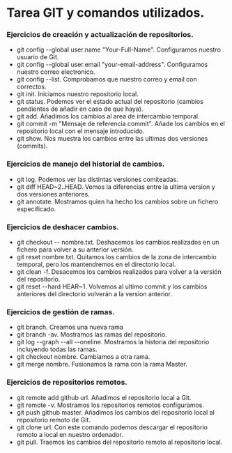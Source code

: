 # Tarea GIT y comandos utilizados.

### Ejercicios de creación y actualización de repositorios.

- git config --global user.name "Your-Full-Name". Configuramos nuestro usuario de Git.
- git config --global user.email "your-email-address". Configuramos nuestro correo electronico.
- git config --list. Comprobamos que nuestro correo y email con correctos.
- git init. Iniciamos nuestro repositorio local.
- git status. Podemos ver el estado actual del repositorio (cambios pendientes de añadir en caso de que haya).
- git add. Añadimos los cambios al area de intercambio temporal.
- git commit -m "Mensaje de referencia commit". Añade los cambios en el repositorio local con el mensaje introducido.
- git show. Nos muestra los cambios entre las ultimas dos versiones (commits).


### Ejercicios de manejo del historial de cambios.
- git log. Podemos ver las distintas versiones comiteadas.
- git diff HEAD~2..HEAD. Vemos la diferencias entre la ultima version y dos versiones anteriores.
- git annotate. Mostramos quien ha hecho los cambios sobre un fichero especificado.


### Ejercicios de deshacer cambios.
- git checkout -- nombre.txt. Deshacemos los cambios realizados en un fichero para volver a su anterior versión.
- git reset nombre.txt. Quitamos los cambios de la zona de intercambio temporal, pero los mantendremos en el directorio local.
- git clean -f. Desacemos los cambios realizados para volver a la versión del repositorio.
- git reset --hard HEAR~1. Volvemos al ultimo commit y los cambios anteriores del directorio volverán a la version anterior.


### Ejercicios de gestión de ramas.
- git branch. Creamos una nueva rama
- git branch -av. Mostramos las ramas del repositorio.
- git log --graph --all --oneline. Mostramos la historia del repositorio incluyendo todas las ramas.
- git checkout nombre. Cambiamos a otra rama.
- git merge nombre. Fusionamos la rama con la rama Master.


### Ejercicios de repositorios remotos.
- git remote add github url. Añadimos el repositorio local a Git.
- git remote -v. Mostramos los repositorios remotos configuramos.
- git push github master. Añadimos los cambios del repositorio local al repositorio remoto de Git.
- git clone url. Con este comando podemos descargar el repositorio remoto a local en nuestro ordenador.
- git pull. Traemos los cambios del repositorio remoto al repositorio local.